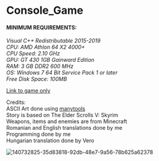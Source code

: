 
# Console_Game  
  
#### **MINIMUM REQUIREMENTS:**  
_Visual C++ Redistributable 2015-2019  
CPU: AMD Athlon 64 X2 4000+  
CPU Speed: 2.10 GHz  
GPU: GT 430 1GB Gainward Edition  
RAM: 3 GB DDR2 600 MHz  
OS: Windows 7 64 Bit Service Pack 1 or later  
Free Disk Space: 100MB_  
  
[Link to game only](https://github.com/AurasV/Finished-Console-Game)  
  
Credits:  
ASCII Art done using [manytools](https://manytools.org/hacker-tools/convert-images-to-ascii-art/)  
Story is based on The Elder Scrolls V: Skyrim  
Weapons, items and enemies are from Minecraft  
Romanian and English translations done by me  
Programming done by me  
Hungarian translation done by Vero  
  
  
![140732825-35d83818-92db-48e7-9a56-78b625a62378](https://user-images.githubusercontent.com/80701407/142838556-f5c5cc31-4950-48af-9dad-59ac6f90dd20.png)
